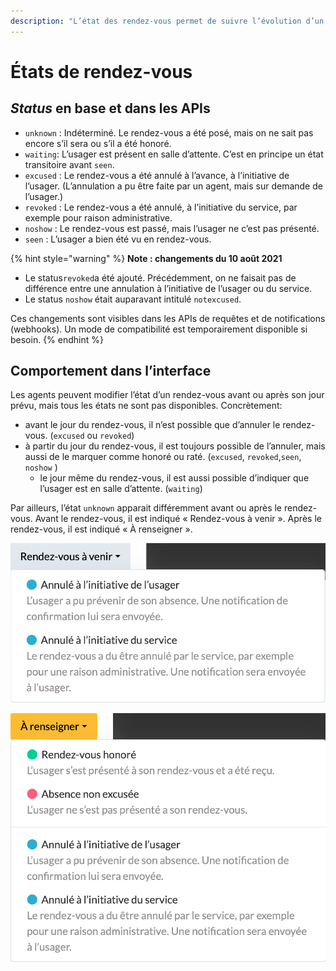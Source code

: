 ```yaml
---
description: "L’état des rendez-vous permet de suivre l’évolution d’un rendez-vous, et de connaître les rendez-vous honorés ou ratés\_: les fameux «\_lapins\_»."
---
```


# États de rendez-vous

## _Status_ en base et dans les APIs

* `unknown` : Indéterminé. Le rendez-vous a été posé, mais on ne sait pas encore s’il sera ou s’il a été honoré.
* `waiting`: L’usager est présent en salle d’attente. C’est en principe un état transitoire avant `seen`.
* `excused` : Le rendez-vous a été annulé à l’avance, à l’initiative de l’usager. (L’annulation a pu être faite par un agent, mais sur demande de l’usager.)
* `revoked` : Le rendez-vous a été annulé, à l’initiative du service, par exemple pour raison administrative.
* `noshow` : Le rendez-vous est passé, mais l’usager ne c’est pas présenté.
* `seen` : L’usager a bien été vu en rendez-vous.

{% hint style="warning" %}
**Note : changements du 10 août 2021**

* Le status`revoked`a été ajouté. Précédemment, on ne faisait pas de différence entre une annulation à l’initiative de l’usager ou du service.
* Le status `noshow` était auparavant intitulé `notexcused`.

Ces changements sont visibles dans les APIs de requêtes et de notifications (webhooks). Un mode de compatibilité est temporairement disponible si besoin.
{% endhint %}

## Comportement dans l’interface

Les agents peuvent modifier l’état d’un rendez-vous avant ou après son jour prévu, mais tous les états ne sont pas disponibles. Concrètement:&#x20;

* avant le jour du rendez-vous, il n’est possible que d’annuler le rendez-vous. (`excused` ou `revoked`)
* à partir du jour du rendez-vous, il est toujours possible de l’annuler, mais aussi de le marquer comme honoré ou raté. (`excused`, `revoked`,`seen`, `noshow` )
  * le jour même du rendez-vous, il est aussi possible d’indiquer que l’usager est en salle d’attente. (`waiting`)

Par ailleurs, l’état `unknown` apparait différemment avant ou après le rendez-vous. Avant le rendez-vous, il est indiqué « Rendez-vous à venir ». Après le rendez-vous, il est indiqué « À renseigner ».

![Avant un rendez-vous](../.gitbook/assets/capture-de-cran-2021-08-25-a-11.23.40.png)

![Après un rendez-vous](../.gitbook/assets/capture-de-cran-2021-08-25-a-11.23.04.png)

